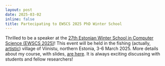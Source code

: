 ```yaml
---
layout: post
date: 2025-03-02
inline: false
title: Partecipating to EWSCS 2025 PhD Winter School
---
```

Thrilled to be a speaker at the [27th Estonian Winter School in Computer Science (EWSCS 2025)](https://cs.ioc.ee/ewscs/2025/)!  This event will be held in the fishing (actually, [artistic](https://www.viinistu.ee/en/museum)) village of Viinistu, northern Estonia, 3-6 March 2025.
More details about my course, with slides, [are here](https://cs.ioc.ee/ewscs/2025/lecturer_details.php?lc=miculan).
It is always exciting discussing with students and fellow researchers!